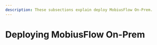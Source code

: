 ```yaml
---
description: These subsections explain deploy MobiusFlow On-Prem.
---
```


# Deploying MobiusFlow On-Prem

